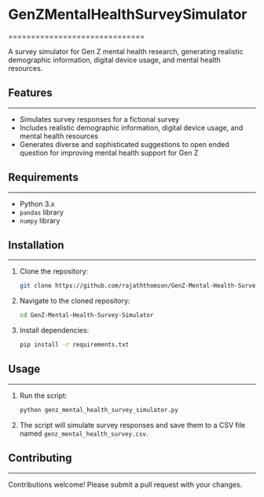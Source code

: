 # GenZMentalHealthSurveySimulator
==============================

A survey simulator for Gen Z mental health research, generating realistic demographic information, digital device usage, and mental health resources.

## Features
--------

* Simulates survey responses for a fictional survey
* Includes realistic demographic information, digital device usage, and mental health resources
* Generates diverse and sophisticated suggestions to open ended question for improving mental health support for Gen Z

## Requirements
------------

- Python 3.x
- `pandas` library
- `numpy` library

## Installation
------------

1. Clone the repository:
    ```bash
    git clone https://github.com/rajaththomson/GenZ-Mental-Health-Survey-Simulator.git
    ```

2. Navigate to the cloned repository:
    ```bash
    cd GenZ-Mental-Health-Survey-Simulator
    ```

3. Install dependencies:
    ```bash
    pip install -r requirements.txt
    ```

## Usage
------------

1. Run the script:
    ```bash
    python genz_mental_health_survey_simulator.py
    ```

2. The script will simulate survey responses and save them to a CSV file named `genz_mental_health_survey.csv`.


## Contributing
------------

Contributions welcome! Please submit a pull request with your changes.
